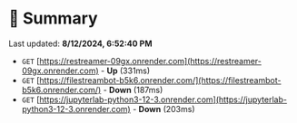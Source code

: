 # 📖 Summary
Last updated: **8/12/2024, 6:52:40 PM**

- `GET` [https://restreamer-09gx.onrender.com](https://restreamer-09gx.onrender.com) - **Up** (331ms)
- `GET` [https://filestreambot-b5k6.onrender.com/](https://filestreambot-b5k6.onrender.com/) - **Down** (187ms)
- `GET` [https://jupyterlab-python3-12-3.onrender.com](https://jupyterlab-python3-12-3.onrender.com) - **Down** (203ms)

